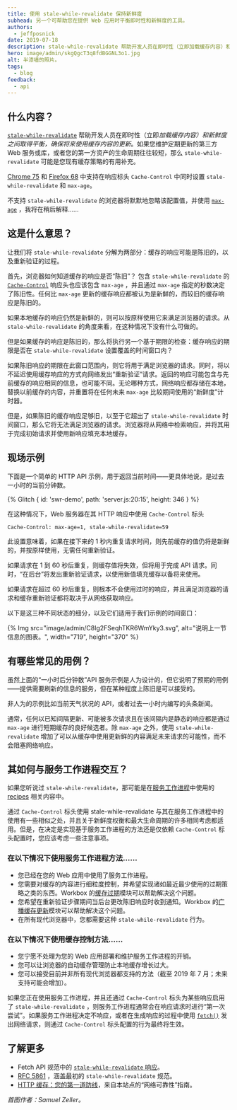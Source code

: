 ```yaml
---
title: 使用 stale-while-revalidate 保持新鲜度
subhead: 另一个可帮助您在提供 Web 应用时平衡即时性和新鲜度的工具。
authors:
  - jeffposnick
date: 2019-07-18
description: stale-while-revalidate 帮助开发人员在即时性（立即加载缓存内容）和新鲜度之间取得平衡，确保将来使用对缓存内容的更新。
hero: image/admin/skgQgcT3q8fdBGGNL3o1.jpg
alt: 半漆墙的照片。
tags:
  - blog
feedback:
  - api
---
```


## 什么内容？

[`stale-while-revalidate`](https://tools.ietf.org/html/rfc5861#section-3) 帮助开发人员在即时性（立即*加载缓存内容）*和新鲜度*之间取得平衡，确保将来使用缓存内容的更新*。如果您维护定期更新的第三方 Web 服务或库，或者您的第一方资产的生命周期往往较短，那么 `stale-while-revalidate` 可能是您现有缓存策略的有用补充。

 [Chrome 75](https://chromestatus.com/feature/5050913014153216) 和 [Firefox 68](https://bugzilla.mozilla.org/show_bug.cgi?id=1536511) 中支持在响应标头 `Cache-Control`  中同时设置 `stale-while-revalidate` 和 `max-age`。

不支持 `stale-while-revalidate` 的浏览器将默默地忽略该配置值，并使用 [`max-age`](https://developers.google.com/web/fundamentals/performance/optimizing-content-efficiency/http-caching#max-age) ，我将在稍后解释……

## 这是什么意思？

让我们将 `stale-while-revalidate` 分解为两部分：缓存的响应可能是陈旧的，以及重新验证的过程。

首先，浏览器如何知道缓存的响应是否“陈旧”？ 包含 `stale-while-revalidate` 的 [`Cache-Control`](https://developer.mozilla.org/docs/Web/HTTP/Headers/Cache-Control) 响应头也应该包含 `max-age` ，并且通过 `max-age` 指定的秒数决定了陈旧性。任何比 `max-age` 更新的缓存响应都被认为是新鲜的，而较旧的缓存响应是陈旧的。

如果本地缓存的响应仍然是新鲜的，则可以按原样使用它来满足浏览器的请求。从 `stale-while-revalidate` 的角度来看，在这种情况下没有什么可做的。

但是如果缓存的响应是陈旧的，那么将执行另一个基于期限的检查：缓存响应的期限是否在 `stale-while-revalidate` 设置覆盖的时间窗口内？

如果陈旧响应的期限在此窗口范围内，则它将用于满足浏览器的请求。同时，将以不延迟使用缓存响应的方式向网络发出“重新验证”请求。返回的响应可能包含与先前缓存的响应相同的信息，也可能不同。无论哪种方式，网络响应都存储在本地，替换以前缓存的内容，并重置将在任何未来 `max-age` 比较期间使用的“新鲜度”计时器。

但是，如果陈旧的缓存响应足够旧，以至于它超出了 `stale-while-revalidate` 时间窗口，那么它将无法满足浏览器的请求。浏览器将从网络中检索响应，并将其用于完成初始请求并使用新响应填充本地缓存。

## 现场示例

下面是一个简单的 HTTP API 示例，用于返回当前时间——更具体地说，是过去一小时的当前分钟数。

{% Glitch { id: 'swr-demo', path: 'server.js:20:15', height: 346 } %}

在这种情况下，Web 服务器在其 HTTP 响应中使用 `Cache-Control` 标头

```text
Cache-Control: max-age=1, stale-while-revalidate=59
```

此设置意味着，如果在接下来的 1 秒内重复请求时间，则先前缓存的值仍将是新鲜的，并按原样使用，无需任何重新验证。

如果请求在 1 到 60 秒后重复，则缓存值将失效，但将用于完成 API 请求。同时，“在后台”将发出重新验证请求，以使用新值填充缓存以备将来使用。

如果请求在超过 60 秒后重复，则根本不会使用过时的响应，并且满足浏览器的请求和缓存重新验证都将取决于从网络获取响应。

以下是这三种不同状态的细分，以及它们适用于我们示例的时间窗口：

{% Img src="image/admin/C8lg2FSeqhTKR6WmYky3.svg", alt="说明上一节信息的图表。", width="719", height="370" %}

## 有哪些常见的用例？

虽然上面的“一小时后分钟数”API 服务示例是人为设计的，但它说明了预期的用例——提供需要刷新的信息的服务，但在某种程度上陈旧是可以接受的。

非人为的示例比如当前天气状况的 API，或者过去一小时内编写的头条新闻。

通常，任何以已知间隔更新、可能被多次请求且在该间隔内是静态的响应都是通过 `max-age` 进行短期缓存的良好候选者。除 `max-age` 之外，使用 `stale-while-revalidate` 增加了可以从缓存中使用更新鲜的内容满足未来请求的可能性，而不会阻塞网络响应。

## 其如何与服务工作进程交互？

如果您听说过 `stale-while-revalidate`，那可能是在[服务工作进程](https://developers.google.com/web/fundamentals/instant-and-offline/offline-cookbook/#stale-while-revalidate)中使用的 [recipes](/service-workers-cache-storage/) 相关内容中。

通过 `Cache-Control` 标头使用 stale-while-revalidate 与其在服务工作进程中的使用有一些相似之处，并且关于新鲜度权衡和最大生命周期的许多相同考虑都适用。但是，在决定是实现基于服务工作进程的方法还是仅依赖 `Cache-Control` 标头配置时，您应该考虑一些注意事项。

### 在以下情况下使用服务工作进程方法……

- 您已经在您的 Web 应用中使用了服务工作进程。
- 您需要对缓存的内容进行细粒度控制，并希望实现诸如最近最少使用的过期策略之类的东西。Workbox 的[缓存过期](https://developer.chrome.com/docs/workbox/modules/workbox-expiration/)模块可以帮助解决这个问题。
- 您希望在重新验证步骤期间当后台更改陈旧响应时收到通知。Workbox 的[广播缓存更新](https://developer.chrome.com/docs/workbox/modules/workbox-broadcast-update/)模块可以帮助解决这个问题。
- 在所有现代浏览器中，您都需要这种 `stale-while-revalidate` 行为。

### 在以下情况下使用缓存控制方法……

- 您宁愿不处理为您的 Web 应用部署和维护服务工作进程的开销。
- 您可以让浏览器的自动缓存管理防止本地缓存增长过大。
- 您可以接受目前并非所有现代浏览器都支持的方法（截至 2019 年 7 月；未来支持可能会增加）。

如果您正在使用服务工作进程，并且还通过 `Cache-Control` 标头为某些响应启用了 `stale-while-revalidate` ，则服务工作进程通常会在响应请求时进行“第一次尝试”。如果服务工作进程决定不响应，或者在生成响应的过程中使用 [`fetch()`](https://developer.mozilla.org/docs/Web/API/Fetch_API) 发出网络请求，则通过 `Cache-Control` 标头配置的行为最终将生效。

## 了解更多

- Fetch API 规范中的 [`stale-while-revalidate` 响应](https://fetch.spec.whatwg.org/#concept-stale-while-revalidate-response)。
- [RFC 5861](https://tools.ietf.org/html/rfc5861) ，涵盖最初的 `stale-while-revalidate` 规范。
- [HTTP 缓存：您的第一道防线](/http-cache/)，来自本站点的“网络可靠性”指南。

*首图作者：Samuel Zeller。*
